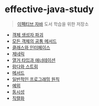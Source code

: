 # effective-java-study
> [이펙티브 자바](https://ebook.insightbook.co.kr/book/66) 도서 학습을 위한 저장소


- [객체 생성자 파괴](https://github.com/yummygyudon/effective-java-study/tree/main/%EA%B0%9D%EC%B2%B4_%EC%83%9D%EC%84%B1%EC%9E%90_%ED%8C%8C%EA%B4%B4)
- [모든 객체의 공통 메서드]()
- [클래스와 인터페이스]()
- [제네릭]()
- [열거 타입과 애너테이션]()
- [람다와 스트림]()
- [메서드]()
- [일반적인 프로그래밍 원칙]()
- [예외]()
- [동시성]()
- [직렬화]()
